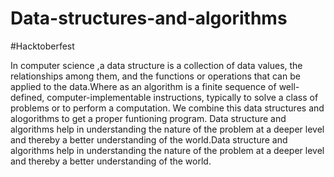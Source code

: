 # Data-structures-and-algorithms
#Hacktoberfest

In computer science ,a data structure is a collection of data values, the relationships among them, and the functions or operations that can be applied to the data.Where as an algorithm is a finite sequence of well-defined, computer-implementable instructions, typically to solve a class of problems or to perform a computation. We combine this data structures and alogorithms to get a proper funtioning program. Data structure and algorithms help in understanding the nature of the problem at a deeper level and thereby a better understanding of the world.Data structure and algorithms help in understanding the nature of the problem at a deeper level and thereby a better understanding of the world.
